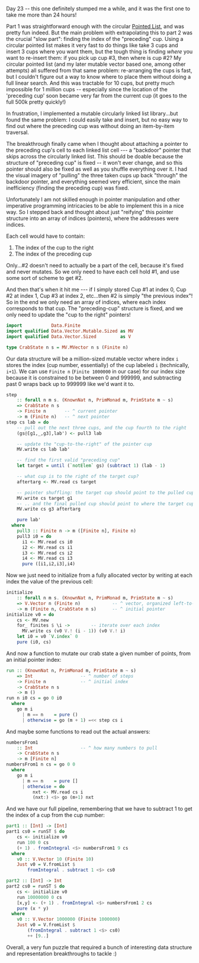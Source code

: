 Day 23 -- this one definitely stumped me a while, and it was the first one to
take me more than 24 hours!

Part 1 was straightforward enough with the circular [Pointed
List](https://hackage.haskell.org/package/pointedlist), and was pretty fun
indeed.  But the main problem with extrapolating this to part 2 was the crucial
"slow part": finding the index of the "preceding" cup.  Using a circular
pointed list makes it very fast to do things like take 3 cups and insert 3 cups
where you want them, but the tough thing is finding *where* you want to re-insert
them: if you pick up cup #3, then where is cup #2?  My circular pointed list
(and my later mutable vector based one, among other attempts) all suffered from
that same problem: re-arranging the cups is fast, but I couldn't figure out a
way to know where to place them without doing a full linear search.  And this
was tractable for 10 cups, but pretty much impossible for 1 million cups --
especially since the location of the 'preceding cup' soon became very far from
the current cup (it goes to the full 500k pretty quickly!)

In frustration, I implemented a mutable circularly linked list library...but
found the same problem: I could easily take and insert, but no easy way to find
out where the preceding cup was without doing an item-by-item traversal.

The breakthrough finally came when I thought about attaching a pointer to the
preceding cup's cell to each linked list cell --- a "backdoor" pointer that
skips across the circularly linked list.  This should be doable because the
structure of "preceding cup" is fixed -- it won't ever change, and so this
pointer should also be fixed as well as you shuffle everything over it.  I had
the visual imagery of "pulling" the three taken cups up back "through" the
backdoor pointer, and everything seemed very efficient, since the main
inefficiency (finding the preceding cup) was fixed.

Unfortunately I am not skilled enough in pointer manipulation and other
imperative programming intricacies to be able to implement this in a nice way.
So I stepped back and thought about just "reifying" this pointer structure into
an array of indices (pointers), where the addresses were indices.

Each cell would have to contain:

1.  The index of the cup to the right
2.  The index of the preceding cup

Only...#2 doesn't need to actually be a part of the cell, because it's fixed
and never mutates.  So we only need to have each cell hold #1, and use some
sort of scheme to get #2.

And then that's when it hit me --- if I simply stored Cup #1 at index 0, Cup #2
at index 1, Cup #3 at index 2, etc...then #2 is simply "the previous index"!
So in the end we only need an array of indices, where each index corresponds to
that cup.  The "preceding-cup" structure is fixed, and we only need to update
the "cup to the right" pointers!

```haskell
import           Data.Finite
import qualified Data.Vector.Mutable.Sized as MV
import qualified Data.Vector.Sized         as V

type CrabState n s = MV.MVector n s (Finite n)
```

Our data structure will be a million-sized mutable vector where index `i` stores
the index (cup number, essentially) of the cup labeled `i` (technically,
`i+1`).  We can use `Finite n` (`Finite 1000000` in our case) for our index
size because it is constrained to be between 0 and 999999, and subtracting past
0 wraps back up to 999999 like we'd want it to.

```haskell
step
    :: forall n m s. (KnownNat n, PrimMonad m, PrimState m ~ s)
    => CrabState n s
    -> Finite n       -- ^ current pointer
    -> m (Finite n)   -- ^ next pointer
step cs lab = do
    -- pull out the next three cups, and the cup fourth to the right
    (gs@[g1,_,g3],lab') <- pull3 lab

    -- update the "cup-to-the-right" of the pointer cup
    MV.write cs lab lab'

    -- find the first valid "preceding cup"
    let target = until (`notElem` gs) (subtract 1) (lab - 1)

    -- what cup is to the right of the target cup?
    aftertarg <- MV.read cs target

    -- pointer shuffling: the target cup should point to the pulled cups
    MV.write cs target g1
    -- .. and the final pulled cup should point to where the target cup pointed to originally
    MV.write cs g3 aftertarg

    pure lab'
  where
    pull3 :: Finite n -> m ([Finite n], Finite n)
    pull3 i0 = do
      i1 <- MV.read cs i0
      i2 <- MV.read cs i1
      i3 <- MV.read cs i2
      i4 <- MV.read cs i3
      pure ([i1,i2,i3],i4)
```

Now we just need to initialize from a fully allocated vector by writing at each
index the value of the previous cell:

```haskell
initialize
    :: forall n m s. (KnownNat n, PrimMonad m, PrimState m ~ s)
    => V.Vector n (Finite n)            -- ^ vector, organized left-to-right
    -> m (Finite n, CrabState n s)      -- ^ initial pointer
initialize v0 = do
    cs <- MV.new
    for_ finites $ \i ->        -- iterate over each index
      MV.write cs (v0 V.! (i - 1)) (v0 V.! i)
    let i0 = v0 `V.index` 0
    pure (i0, cs)
```

And now a function to mutate our crab state a given number of points, from an
initial pointer index:

```haskell
run :: (KnownNat n, PrimMonad m, PrimState m ~ s)
    => Int                  -- ^ number of steps
    -> Finite n             -- ^ initial index
    -> CrabState n s
    -> m ()
run n i0 cs = go 0 i0
  where
    go m i
      | m == n    = pure ()
      | otherwise = go (m + 1) =<< step cs i
```

And maybe some functions to read out the actual answers:

```haskell
numbersFrom1
    :: Int                  -- ^ how many numbers to pull
    -> CrabState n s
    -> m [Finite n]
numbersFrom1 n cs = go 0 0
  where
    go m i
      | m == n    = pure []
      | otherwise = do
          nxt <- MV.read cs i
          (nxt:) <$> go (m+1) nxt
```

And we have our full pipeline, remembering that we have to subtract 1 to get
the index of a cup from the cup number:

```haskell
part1 :: [Int] -> [Int]
part1 cs0 = runST $ do
    cs <- initialize v0
    run 100 0 cs
    (+ 1) . fromIntegral <$> numbersFrom1 9 cs
  where
    v0 :: V.Vector 10 (Finite 10)
    Just v0 = V.fromList $
        fromIntegral . subtract 1 <$> cs0

part2 :: [Int] -> Int
part2 cs0 = runST $ do
    cs <- initialize v0
    run 10000000 0 cs
    [x,y] <- (+ 1) . fromIntegral <$> numbersFrom1 2 cs
    pure (x * y)
  where
    v0 :: V.Vector 1000000 (Finite 1000000)
    Just v0 = V.fromList $
        (fromIntegral . subtract 1 <$> cs0)
        ++ [9..]
```


Overall, a very fun puzzle that required a bunch of interesting data structure
and representation breakthroughs to tackle :)
